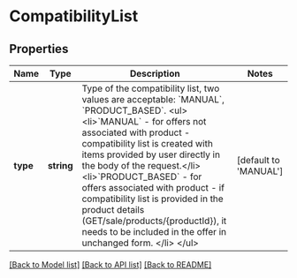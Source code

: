# CompatibilityList

## Properties
Name | Type | Description | Notes
------------ | ------------- | ------------- | -------------
**type** | **string** | Type of the compatibility list, two values are acceptable: &#x60;MANUAL&#x60;, &#x60;PRODUCT_BASED&#x60;. &lt;ul&gt; &lt;li&gt;&#x60;MANUAL&#x60; -  for offers not associated with product - compatibility list is created with items provided by user directly in the body of the request.&lt;/li&gt; &lt;li&gt;&#x60;PRODUCT_BASED&#x60; - for offers associated with product - if compatibility list is provided in the product details (GET/sale/products/{productId}), it needs to be included in the offer in unchanged form. &lt;/li&gt; &lt;/ul&gt; | [default to 'MANUAL']

[[Back to Model list]](../../README.md#documentation-for-models) [[Back to API list]](../../README.md#documentation-for-api-endpoints) [[Back to README]](../../README.md)

